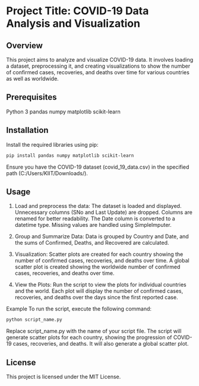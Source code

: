 
# Project Title: COVID-19 Data Analysis and Visualization

## Overview
This project aims to analyze and visualize COVID-19 data. It involves loading a dataset, preprocessing it, and creating visualizations to show the number of confirmed cases, recoveries, and deaths over time for various countries as well as worldwide.

## Prerequisites
Python 3
pandas
numpy
matplotlib
scikit-learn

## Installation
Install the required libraries using pip:
```bash
pip install pandas numpy matplotlib scikit-learn
```

Ensure you have the COVID-19 dataset (covid_19_data.csv) in the specified path (C:/Users/KIIT/Downloads/).

## Usage
1. Load and preprocess the data:
  The dataset is loaded and displayed.
  Unnecessary columns (SNo and Last Update) are dropped.
  Columns are renamed for better readability.
  The Date column is converted to a datetime type.
  Missing values are handled using SimpleImputer.

2. Group and Summarize Data:
Data is grouped by Country and Date, and the sums of Confirmed, Deaths, and Recovered are calculated.

3. Visualization:
Scatter plots are created for each country showing the number of confirmed cases, recoveries, and deaths over time.
A global scatter plot is created showing the worldwide number of confirmed cases, recoveries, and deaths over time.

4. View the Plots:
Run the script to view the plots for individual countries and the world.
Each plot will display the number of confirmed cases, recoveries, and deaths over the days since the first reported case.

Example
To run the script, execute the following command:
```bash
python script_name.py
```
Replace script_name.py with the name of your script file.
The script will generate scatter plots for each country, showing the progression of COVID-19 cases, recoveries, and deaths. It will also generate a global scatter plot.


## License
This project is licensed under the MIT License.
